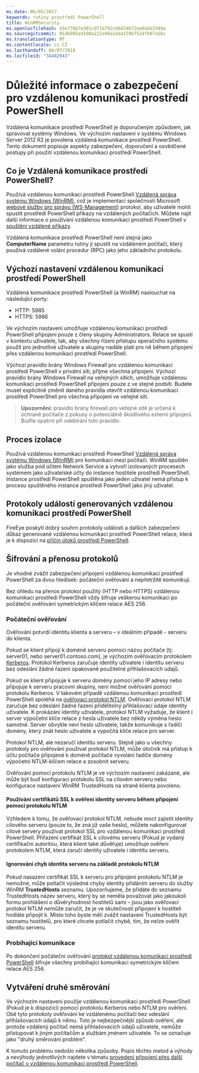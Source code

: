 ```yaml
---
ms.date: 06/05/2017
keywords: rutiny prostředí PowerShell
title: WinRMSecurity
ms.openlocfilehash: 43e77067e301cdf1b792cb0d24b72ee0abb3349a
ms.sourcegitcommit: 01d6985ed190a222e9da1da41596f524f607a5bc
ms.translationtype: MT
ms.contentlocale: cs-CZ
ms.lasthandoff: 06/07/2018
ms.locfileid: "34482943"
---
```

# <a name="powershell-remoting-security-considerations"></a>Důležité informace o zabezpečení pro vzdálenou komunikaci prostředí PowerShell

Vzdálená komunikace prostředí PowerShell je doporučeným způsobem, jak spravovat systémy Windows. Ve výchozím nastavení v systému Windows Server 2012 R2 je povolena vzdálená komunikace prostředí PowerShell. Tento dokument popisuje aspekty zabezpečení, doporučení a osvědčené postupy při použití vzdálenou komunikaci prostředí PowerShell.

## <a name="what-is-powershell-remoting"></a>Co je Vzdálená komunikace prostředí PowerShell?

Používá vzdálenou komunikaci prostředí PowerShell [Vzdálená správa systému Windows (WinRM)](https://msdn.microsoft.com/library/windows/desktop/aa384426.aspx), což je implementaci společnosti Microsoft [webové služby pro správu (WS-Management)](http://www.dmtf.org/sites/default/files/standards/documents/DSP0226_1.2.0.pdf) protokol, aby uživatelé mohli spustit prostředí PowerShell příkazy na vzdálených počítačích. Můžete najít další informace o používání vzdálenou komunikaci prostředí PowerShell v [spuštění vzdálené příkazy](https://technet.microsoft.com/library/dd819505.aspx).

Vzdálená komunikace prostředí PowerShell není stejná jako **ComputerName** parametru rutiny ji spustit na vzdáleném počítači, který používá vzdálené volání procedur (RPC) jako jeho základního protokolu.

## <a name="powershell-remoting-default-settings"></a>Výchozí nastavení vzdálenou komunikaci prostředí PowerShell

Vzdálená komunikace prostředí PowerShell (a WinRM) naslouchat na následující porty:

- HTTP: 5985
- HTTPS: 5986

Ve výchozím nastavení umožňuje vzdálenou komunikaci prostředí PowerShell připojení pouze z členy skupiny Administrators. Relace se spustí v kontextu uživatele, tak, aby všechny řízení přístupu operačního systému použít pro jednotlivé uživatele a skupiny nadále platí pro ně během připojení přes vzdálenou komunikaci prostředí PowerShell.

Výchozí pravidlo brány Windows Firewall pro vzdálenou komunikaci prostředí PowerShell v privátní síti, přijme všechna připojení. Výchozí pravidlo brány Windows Firewall na veřejných sítích, umožňuje vzdálenou komunikaci prostředí PowerShell připojení pouze z ve stejné podsíti. Budete muset explicitně změnit daného pravidla otevřít vzdálenou komunikaci prostředí PowerShell pro všechna připojení ve veřejné síti.

>**Upozornění:** pravidlo brány firewall pro veřejné sítě je určená k ochraně počítače z pokusy o potenciálně škodlivého externí připojení. Buďte opatrní při odebírání toto pravidlo.

## <a name="process-isolation"></a>Proces izolace

Používá vzdálenou komunikaci prostředí PowerShell [Vzdálená správa systému Windows (WinRM)](https://msdn.microsoft.com/library/windows/desktop/aa384426) pro komunikaci mezi počítači.
WinRM spuštěn jako služba pod účtem Network Service a vytvoří izolovaných procesech systémem jako uživatelské účty do instance hostitele prostředí PowerShell. Instance prostředí PowerShell spuštěna jako jeden uživatel nemá přístup k procesu spuštěného instance prostředí PowerShell jako jiný uživatel.

## <a name="event-logs-generated-by-powershell-remoting"></a>Protokoly událostí generovaných vzdálenou komunikaci prostředí PowerShell

FireEye poskytl dobrý souhrn protokoly událostí a dalších zabezpečení důkaz generované vzdálenou komunikaci prostředí PowerShell relace, která je k dispozici na [příčin útoků prostředí PowerShell](https://www.fireeye.com/content/dam/fireeye-www/global/en/solutions/pdfs/wp-lazanciyan-investigating-powershell-attacks.pdf).

## <a name="encryption-and-transport-protocols"></a>Šifrování a přenosu protokolů

Je vhodné zvážit zabezpečení připojení vzdálenou komunikaci prostředí PowerShell za dvou hledisek: počáteční ověřování a nepřetržitě komunikují.

Bez ohledu na přenos protokol použitý (HTTP nebo HTTPS) vzdálenou komunikaci prostředí PowerShell vždy šifruje veškerou komunikaci po počáteční ověřování symetrickým klíčem relace AES 256.

### <a name="initial-authentication"></a>Počáteční ověřování

Ověřování potvrdí identitu klienta a serveru – v ideálním případě - serveru do klienta.

Pokud se klient připojí k doméně serveru pomocí názvu počítače (tj: server01, nebo server01.contoso.com), je výchozím ověřovacím protokolem [Kerberos](https://msdn.microsoft.com/library/windows/desktop/aa378747.aspx).
Protokol Kerberos zaručuje identity uživatele i identitu serveru bez odeslání žádné řazení opakovaně použitelné přihlašovacích údajů.

Pokud se klient připojuje k serveru domény pomocí jeho IP adresy nebo připojuje k serveru pracovní skupiny, není možné ověřování pomocí protokolu Kerberos. V takovém případě vzdálenou komunikaci prostředí PowerShell spoléhá na [ověřovací protokol NTLM](https://msdn.microsoft.com/library/windows/desktop/aa378749.aspx). Ověřovací protokol NTLM zaručuje bez odeslání žádné řazení přidělitelný přihlašovací údaje identity uživatele. K prokázání identity uživatele, protokol NTLM vyžaduje, že klient i server výpočetní klíče relace z hesla uživatele bez někdy výměna heslo samotné. Server obvykle neví heslo uživatele, takže komunikuje s řadiči domény, který znát heslo uživatele a vypočítá klíče relace pro server.

Protokol NTLM, ale nezaručí identitu serveru. Stejně jako u všechny protokoly pro ověřování používat protokol NTLM, může útočník má přístup k účtu počítače připojené k doméně počítače vyvolání řadiče domény výpočetní NTLM-klíčem relace a zosobnit serveru.

Ověřování pomocí protokolu NTLM je ve výchozím nastavení zakázané, ale může být buď konfiguraci protokolu SSL na cílovém serveru nebo konfigurace nastavení WinRM TrustedHosts na straně klienta povoleno.

#### <a name="using-ssl-certificates-to-validate-server-identity-during-ntlm-based-connections"></a>Používání certifikátů SSL k ověření identity serveru během připojení pomocí protokolu NTLM

Vzhledem k tomu, že ověřovací protokol NTLM, nebude moct zajistit identity cílového serveru (pouze to, že zná již vaše heslo), můžete nakonfigurovat cílové servery používat protokol SSL pro vzdálenou komunikaci prostředí PowerShell. Přiřazení certifikát SSL k cílovému serveru (Pokud je vydaný certifikační autoritou, která klient také důvěřuje) umožňuje ověření protokolem NTLM, která zaručí identity uživatele i identitu serveru.

#### <a name="ignoring-ntlm-based-server-identity-errors"></a>Ignorování chyb identita serveru na základě protokolu NTLM

Pokud nasazení certifikát SSL k serveru pro připojení protokolu NTLM je nemožné, může potlačit výsledné chyby identity přidáním serveru do služby WinRM **TrustedHosts** seznamu. Upozorňujeme, že přidáte do seznamu TrustedHosts název serveru, který by se neměla považovat jako jakoukoli formu prohlášení o důvěryhodnost hostitelů sami – jsou jako ověřovací protokol NTLM nemůže zaručit, že je ve skutečnosti připojení k hostiteli hodláte připojit k.
Místo toho byste měli zvážit nastavení TrustedHosts být seznamu hostitelů, pro které chcete potlačit chybě, tím, že nelze ověřit identitu serveru.


### <a name="ongoing-communication"></a>Probíhající komunikace

Po dokončení počáteční ověřování [protokol vzdálenou komunikaci prostředí PowerShell](https://msdn.microsoft.com/library/dd357801.aspx) šifruje všechny probíhající komunikaci symetrickým klíčem relace AES 256.


## <a name="making-the-second-hop"></a>Vytváření druhé směrování

Ve výchozím nastavení použije vzdálenou komunikaci prostředí PowerShell (Pokud je k dispozici) pomocí protokolu Kerberos nebo NTLM pro ověření. Obě tyto protokoly ověřování ke vzdálenému počítači bez odeslání přihlašovacích údajů k němu.
Toto je nejbezpečnější způsob ověření, ale protože vzdálený počítač nemá přihlašovacích údajů uživatele, nemůže přistupovat k jiným počítačům a službám jménem uživatele.
To se označuje jako "druhý směrování problém".

K tomuto problému nedošlo několika způsoby. Popis těchto metod a výhody a nevýhody jednotlivých najdete v tématu [provedení připojení přes další počítač v vzdálenou komunikaci prostředí PowerShell](PS-remoting-second-hop.md).